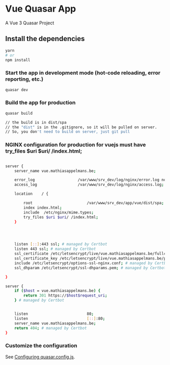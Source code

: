 # Vue Quasar App

A Vue 3 Quasar Project

## Install the dependencies
```bash
yarn
# or
npm install
```

### Start the app in development mode (hot-code reloading, error reporting, etc.)
```bash
quasar dev
```


### Build the app for production
```bash
quasar build

// the build is in dist/spa
// the "dist" is in the .gitignore, so it will be pulled on server.
// So, you don't need to build on server, just git pull
```
### NGINX configuration for production for vuejs must have try_files $uri $uri/ /index.html;
```bash

server {
	server_name vue.mathiasappelmans.be;

    error_log                   /var/www/srv_dev/log/nginx/error.log notice;
    access_log                  /var/www/srv_dev/log/nginx/access.log;

    location    / {

        root                        /var/www/srv_dev/app/vue/dist/spa;
        index index.html;
        include  /etc/nginx/mime.types;
        try_files $uri $uri/ /index.html;
    }




	listen [::]:443 ssl; # managed by Certbot
    listen 443 ssl; # managed by Certbot
    ssl_certificate /etc/letsencrypt/live/vue.mathiasappelmans.be/fullchain.pem; # managed by Certbot
    ssl_certificate_key /etc/letsencrypt/live/vue.mathiasappelmans.be/privkey.pem; # managed by Certbot
    include /etc/letsencrypt/options-ssl-nginx.conf; # managed by Certbot
    ssl_dhparam /etc/letsencrypt/ssl-dhparams.pem; # managed by Certbot

}

server {
    if ($host = vue.mathiasappelmans.be) {
        return 301 https://$host$request_uri;
    } # managed by Certbot


	listen 							80;
	listen 							[::]:80;
	server_name vue.mathiasappelmans.be;
    return 404; # managed by Certbot
}

```

### Customize the configuration
See [Configuring quasar.config.js](https://v2.quasar.dev/quasar-cli-vite/quasar-config-js).
